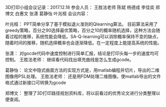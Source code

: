3D打印小组会议记录：2017.12.18
参会人员： 王胜法老师  陈斌 杨德成 李佳奕 郑博文  白惠文 张潇 葛静怡 叶兆桓 
会议内容：

叶兆桓：
PPT简单分享了基于模拟退火准则的Qlearning算法。
目前算法采用了greedy策略，百分之90选择最优策略，百分之10的概率随机选择，这种方法会随着过程的推移，系统性能会降低。SA-Q-learning可以消除概率保持不变的缺点，随着时间的推移，随机选择概率也会逐渐降低。在一定程度上能提高系统的性能。


张潇：
对gocde代码中速度控制进行简单汇报，结论是打印头每一步的速度均可控制。
王胜法老师：
继续看代码找出填充曲线是怎么生成gcode。



葛静怡：
论文中隐式曲面方法的实现方式是，用matlab编程并切片，导出的二维图像用PSL处理。
王胜法老师：
还是用FDM处理二维图像。使matlab导出的文件格式通过新接口可转换为gcode 


郑博文：
整理了3D打印路径规划资料库，将以前看过的优秀论文进行分类整理以便查阅。